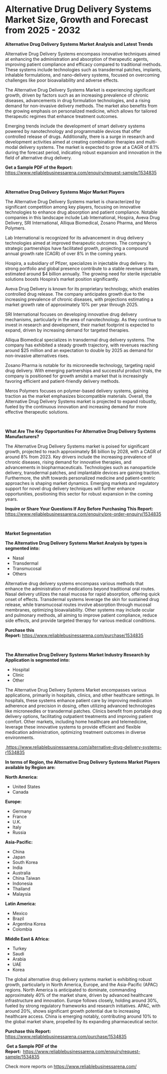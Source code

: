 <p><h1>Alternative Drug Delivery Systems Market Size, Growth and Forecast from 2025 - 2032</h1></p><p><strong>Alternative Drug Delivery Systems Market Analysis and Latest Trends</strong></p>
<p><p>Alternative Drug Delivery Systems encompass innovative techniques aimed at enhancing the administration and absorption of therapeutic agents, improving patient compliance and efficacy compared to traditional methods. These systems include technologies such as transdermal patches, implants, inhalable formulations, and nano-delivery systems, focused on overcoming challenges like poor bioavailability and adverse effects.</p><p>The Alternative Drug Delivery Systems Market is experiencing significant growth, driven by factors such as an increasing prevalence of chronic diseases, advancements in drug formulation technologies, and a rising demand for non-invasive delivery methods. The market also benefits from the growing emphasis on personalized medicine, which allows for tailored therapeutic regimes that enhance treatment outcomes.</p><p>Emerging trends include the development of smart delivery systems powered by nanotechnology and programmable devices that offer controlled release of drugs. Additionally, there is a surge in research and development activities aimed at creating combination therapies and multi-modal delivery systems. The market is expected to grow at a CAGR of 8.1% during the forecast period, indicating robust expansion and innovation in the field of alternative drug delivery.</p></p>
<p><strong>Get a Sample PDF of the Report:&nbsp;</strong> <a href="https://www.reliablebusinessarena.com/enquiry/request-sample/1534835?utm_campaign=1891&utm_medium=2&utm_source=Github&utm_content=ia&utm_term=03032025&utm_id=alternative-drug-delivery-systems">https://www.reliablebusinessarena.com/enquiry/request-sample/1534835</a></p>
<p>&nbsp;</p>
<p><strong>Alternative Drug Delivery Systems Major Market Players</strong></p>
<p><p>The Alternative Drug Delivery Systems market is characterized by significant competition among key players, focusing on innovative technologies to enhance drug absorption and patient compliance. Notable companies in this landscape include Lab International, Hospira, Aveva Drug Delivery, SRI International, Alliqua Biomedical, Zosano Pharma, and Meros Polymers.</p><p>Lab International is recognized for its advancement in drug delivery technologies aimed at improved therapeutic outcomes. The company's strategic partnerships have facilitated growth, projecting a compound annual growth rate (CAGR) of over 8% in the coming years.</p><p>Hospira, a subsidiary of Pfizer, specializes in injectable drug delivery. Its strong portfolio and global presence contribute to a stable revenue stream, estimated around $4 billion annually. The growing need for sterile injectable solutions boosts Hospira’s market position significantly.</p><p>Aveva Drug Delivery is known for its proprietary technology, which enables controlled drug release. The company anticipates growth due to the increasing prevalence of chronic diseases, with projections estimating a market growth rate of approximately 10% per year through 2025.</p><p>SRI International focuses on developing innovative drug delivery mechanisms, particularly in the area of nanotechnology. As they continue to invest in research and development, their market footprint is expected to expand, driven by increasing demand for targeted therapies.</p><p>Alliqua Biomedical specializes in transdermal drug delivery systems. The company has exhibited a steady growth trajectory, with revenues reaching around $25 million and an expectation to double by 2025 as demand for non-invasive alternatives rises.</p><p>Zosano Pharma is notable for its microneedle technology, targeting rapid drug delivery. With emerging partnerships and successful product trials, the company is positioned for growth amidst a market that is increasingly favoring efficient and patient-friendly delivery methods.</p><p>Meros Polymers focuses on polymer-based delivery systems, gaining traction as the market emphasizes biocompatible materials. Overall, the Alternative Drug Delivery Systems market is projected to expand robustly, fueled by the continuous innovation and increasing demand for more effective therapeutic solutions.</p></p>
<p>&nbsp;</p>
<p><strong>What Are The Key Opportunities For Alternative Drug Delivery Systems Manufacturers?</strong></p>
<p><p>The Alternative Drug Delivery Systems market is poised for significant growth, projected to reach approximately $6 billion by 2028, with a CAGR of around 8% from 2023. Key drivers include the increasing prevalence of chronic diseases, rising demand for innovative therapies, and advancements in biopharmaceuticals. Technologies such as nanoparticle delivery, transdermal patches, and implantable devices are gaining traction. Furthermore, the shift towards personalized medicine and patient-centric approaches is shaping market dynamics. Emerging markets and regulatory support for novel drug delivery techniques will further enhance opportunities, positioning this sector for robust expansion in the coming years.</p></p>
<p><strong>Inquire or Share Your Questions If Any Before Purchasing This Report:</strong> <a href="https://www.reliablebusinessarena.com/enquiry/pre-order-enquiry/1534835?utm_campaign=1891&utm_medium=2&utm_source=Github&utm_content=ia&utm_term=03032025&utm_id=alternative-drug-delivery-systems">https://www.reliablebusinessarena.com/enquiry/pre-order-enquiry/1534835</a></p>
<p>&nbsp;</p>
<p><strong>Market Segmentation</strong></p>
<p><strong>The Alternative Drug Delivery Systems Market Analysis by types is segmented into:</strong></p>
<p><ul><li>Nasal</li><li>Transdermal</li><li>Transmucosal</li><li>Others</li></ul></p>
<p><p>Alternative drug delivery systems encompass various methods that enhance the administration of medications beyond traditional oral routes. Nasal delivery utilizes the nasal mucosa for rapid absorption, offering quick onset of effects. Transdermal systems leverage the skin for sustained drug release, while transmucosal routes involve absorption through mucosal membranes, optimizing bioavailability. Other systems may include ocular and pulmonary methods, all aiming to improve patient compliance, reduce side effects, and provide targeted therapy for various medical conditions.</p></p>
<p><strong>Purchase this Report:&nbsp;</strong><a href="https://www.reliablebusinessarena.com/purchase/1534835?utm_campaign=1891&utm_medium=2&utm_source=Github&utm_content=ia&utm_term=03032025&utm_id=alternative-drug-delivery-systems">https://www.reliablebusinessarena.com/purchase/1534835</a></p>
<p>&nbsp;</p>
<p><strong>The Alternative Drug Delivery Systems Market Industry Research by Application is segmented into:</strong></p>
<p><ul><li>Hospital</li><li>Clinic</li><li>Other</li></ul></p>
<p><p>The Alternative Drug Delivery Systems Market encompasses various applications, primarily in hospitals, clinics, and other healthcare settings. In hospitals, these systems enhance patient care by improving medication adherence and precision in dosing, often utilizing advanced technologies like microneedles or transdermal patches. Clinics benefit from portable drug delivery options, facilitating outpatient treatments and improving patient comfort. Other markets, including home healthcare and telemedicine, leverage these innovative systems to provide efficient and flexible medication administration, optimizing treatment outcomes in diverse environments.</p></p>
<p><a href="https://www.reliablebusinessarena.com/alternative-drug-delivery-systems-r1534835?utm_campaign=1891&utm_medium=2&utm_source=Github&utm_content=ia&utm_term=03032025&utm_id=alternative-drug-delivery-systems">&nbsp;https://www.reliablebusinessarena.com/alternative-drug-delivery-systems-r1534835</a></p>
<p><strong>In terms of Region, the Alternative Drug Delivery Systems Market Players available by Region are:</strong></p>
<p>
    <p> <strong> North America: </strong>
        <ul>
            <li>United States</li>
            <li>Canada</li>
        </ul>
        </p> 
    <p> <strong> Europe: </strong>
        <ul>
            <li>Germany</li>
            <li>France</li>
            <li>U.K.</li>
            <li>Italy</li>
            <li>Russia</li>
        </ul>
        </p> 
    <p> <strong> Asia-Pacific: </strong>
        <ul>
            <li>China</li>
            <li>Japan</li>
            <li>South Korea</li>
            <li>India</li>
            <li>Australia</li>
            <li>China Taiwan</li>
            <li>Indonesia</li>
            <li>Thailand</li>
            <li>Malaysia</li>
        </ul>
        </p> 
    <p> <strong> Latin America: </strong>
        <ul>
            <li>Mexico</li>
            <li>Brazil</li>
            <li>Argentina Korea</li>
            <li>Colombia</li>
        </ul>
        </p> 
    <p> <strong> Middle East & Africa: </strong>
        <ul>
            <li>Turkey</li>
            <li>Saudi</li>
            <li>Arabia</li>
            <li>UAE</li>
            <li>Korea</li>
        </ul>
    </p>
    </p>
<p><p>The global alternative drug delivery systems market is exhibiting robust growth, particularly in North America, Europe, and the Asia-Pacific (APAC) regions. North America is anticipated to dominate, commanding approximately 40% of the market share, driven by advanced healthcare infrastructure and innovation. Europe follows closely, holding around 30%, fueled by strong regulatory frameworks and research initiatives. APAC, with around 20%, shows significant growth potential due to increasing healthcare access. China is emerging notably, contributing around 10% to the global market share, propelled by its expanding pharmaceutical sector.</p></p>
<p><strong>Purchase this Report: </strong><a href="https://www.reliablebusinessarena.com/purchase/1534835?utm_campaign=1891&utm_medium=2&utm_source=Github&utm_content=ia&utm_term=03032025&utm_id=alternative-drug-delivery-systems">https://www.reliablebusinessarena.com/purchase/1534835</a></p>
<p>&nbsp;<strong>Get a Sample PDF of the Report:&nbsp;&nbsp;</strong><a href="https://www.reliablebusinessarena.com/enquiry/request-sample/1534835?utm_campaign=1891&utm_medium=2&utm_source=Github&utm_content=ia&utm_term=03032025&utm_id=alternative-drug-delivery-systems">https://www.reliablebusinessarena.com/enquiry/request-sample/1534835</a></p>
<p><strong></strong></p>
<p>Check more reports on <a href="https://www.reliablebusinessarena.com/?utm_campaign=1891&utm_medium=2&utm_source=Github&utm_content=ia&utm_term=03032025&utm_id=alternative-drug-delivery-systems">https://www.reliablebusinessarena.com/</a></p>